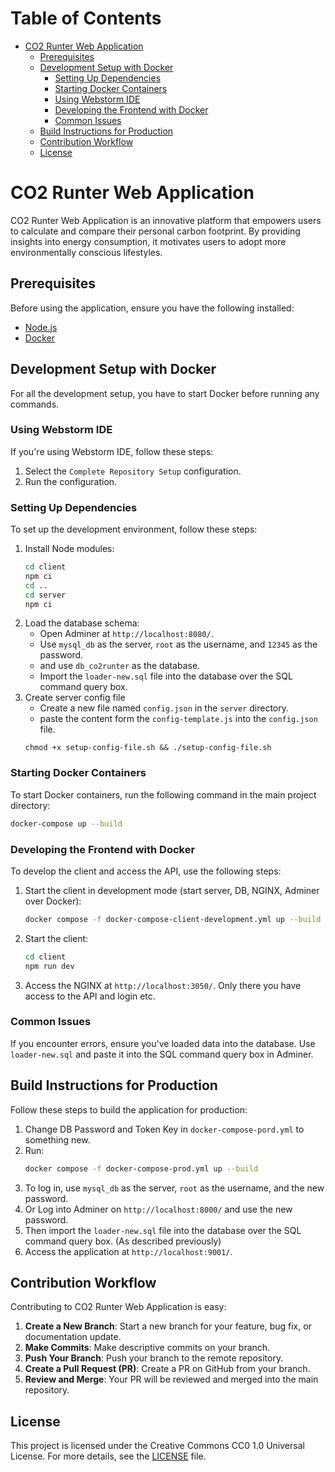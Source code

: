 # Table of Contents

- [CO2 Runter Web Application](#co2-runter-web-application)
    - [Prerequisites](#prerequisites)
    - [Development Setup with Docker](#development-setup-with-docker)
        - [Setting Up Dependencies](#setting-up-dependencies)
        - [Starting Docker Containers](#starting-docker-containers)
        - [Using Webstorm IDE](#using-webstorm-ide)
        - [Developing the Frontend with Docker](#developing-the-frontend-with-docker)
        - [Common Issues](#common-issues)
    - [Build Instructions for Production](#build-instructions-for-production)
    - [Contribution Workflow](#contribution-workflow)
    - [License](#license)

# CO2 Runter Web Application

CO2 Runter Web Application is an innovative platform that empowers users to calculate and compare their personal carbon
footprint. By providing insights into energy consumption, it motivates users to adopt more environmentally conscious
lifestyles.

## Prerequisites

Before using the application, ensure you have the following installed:

- [Node.js](https://nodejs.org/en/)
- [Docker](https://www.docker.com/)

## Development Setup with Docker

For all the development setup, you have to start Docker before running any commands.

### Using Webstorm IDE

If you're using Webstorm IDE, follow these steps:

1. Select the `Complete Repository Setup` configuration.
2. Run the configuration.

### Setting Up Dependencies

To set up the development environment, follow these steps:

1. Install Node modules:
    ```bash
    cd client
    npm ci
    cd ..
    cd server
    npm ci
    ```
2. Load the database schema:
    - Open Adminer at `http://localhost:8080/`.
    - Use `mysql_db` as the server, `root` as the username, and `12345` as the password.
    - and use `db_co2runter` as the database.
    - Import the `loader-new.sql` file into the database over the SQL command query box.
3. Create server config file
    - Create a new file named `config.json` in the `server` directory.
    - paste the content form the `config-template.js` into the `config.json` file.
   ```shell
   chmod +x setup-config-file.sh && ./setup-config-file.sh
   ```

### Starting Docker Containers

To start Docker containers, run the following command in the main project directory:

```bash
docker-compose up --build
```

### Developing the Frontend with Docker

To develop the client and access the API, use the following steps:

1. Start the client in development mode (start server, DB, NGINX, Adminer over Docker):
    ```bash
    docker compose -f docker-compose-client-development.yml up --build
    ```

2. Start the client:
    ```bash
    cd client
    npm run dev
    ```
   
3. Access the NGINX at `http://localhost:3050/`. Only there you have access to the API and login etc.

### Common Issues

If you encounter errors, ensure you've loaded data into the database. Use `loader-new.sql` and paste it into the SQL
command query box in Adminer.

## Build Instructions for Production

Follow these steps to build the application for production:

1. Change DB Password and Token Key in `docker-compose-pord.yml` to something new.
2. Run:
    ```bash
    docker compose -f docker-compose-prod.yml up --build
    ```
3. To log in, use `mysql_db` as the server, `root` as the username, and the new password.
4. Or Log into Adminer on `http://localhost:8000/` and use the new password.
5. Then import the `loader-new.sql` file into the database over the SQL command query box. (As described previously)
6. Access the application at `http://localhost:9001/`.

## Contribution Workflow

Contributing to CO2 Runter Web Application is easy:

1. **Create a New Branch**: Start a new branch for your feature, bug fix, or documentation update.
2. **Make Commits**: Make descriptive commits on your branch.
3. **Push Your Branch**: Push your branch to the remote repository.
4. **Create a Pull Request (PR)**: Create a PR on GitHub from your branch.
5. **Review and Merge**: Your PR will be reviewed and merged into the main repository.

## License

This project is licensed under the Creative Commons CC0 1.0 Universal License. For more details, see
the [LICENSE](https://github.com/stadt-karlsruhe/CO2-Runter?tab=CC0-1.0-1-ov-file) file.